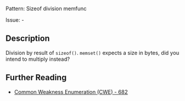 Pattern: Sizeof division memfunc

Issue: -

## Description

Division by result of `sizeof()`. `memset()` expects a size in bytes, did you intend to multiply instead?

## Further Reading

* [Common Weakness Enumeration (CWE) - 682](https://cwe.mitre.org/data/definitions/682.html)